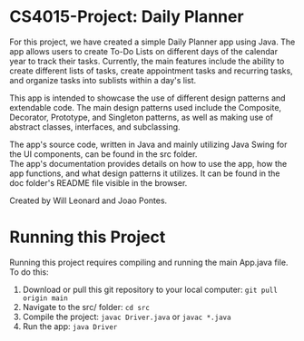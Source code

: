 # CS4015-Project: Daily Planner
For this project, we have created a simple Daily Planner app using Java. The app allows users to create To-Do Lists on different days of the calendar year to track their tasks. Currently, the main features include the ability to create different lists of tasks, create appointment tasks and recurring tasks, and organize tasks into sublists within a day's list.

This app is intended to showcase the use of different design patterns and extendable code. The main design patterns used include the Composite, Decorator, Prototype, and Singleton patterns, as well as making use of abstract classes, interfaces, and subclassing.

The app's source code, written in Java and mainly utilizing Java Swing for the UI components, can be found in the src folder.   
The app's documentation provides details on how to use the app, how the app functions, and what design patterns it utilizes. It can be found in the doc folder's README file visible in the browser.

Created by Will Leonard and Joao Pontes.


# Running this Project
Running this project requires compiling and running the main App.java file. To do this:
1. Download or pull this git repository to your local computer: `git pull origin main`
2. Navigate to the src/ folder: `cd src`
3. Compile the project: `javac Driver.java` or `javac *.java`
4. Run the app: `java Driver`
